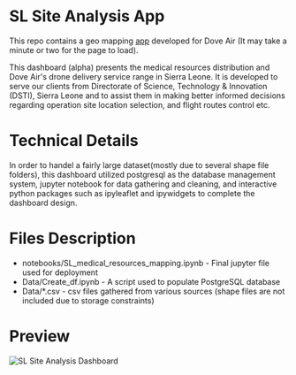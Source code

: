 # SL Site Analysis App

This repo contains a geo mapping [app](https://sl-site-analysis.herokuapp.com/) developed for Dove Air (It may take a minute or two for the page to load).

This dashboard (alpha) presents the medical resources distribution and Dove Air's drone delivery service range in Sierra Leone. It is developed to serve our clients from Directorate of Science, Technology & Innovation (DSTI), Sierra Leone and to assist them in making better informed decisions regarding operation site location selection, and flight routes control etc.
# Technical Details
In order to handel a fairly large dataset(mostly due to several shape file folders), this dashboard utilized postgresql as the database management system, jupyter notebook for data gathering and cleaning, and interactive python packages such as ipyleaflet and ipywidgets to complete the dashboard design. 

# Files Description
* notebooks/SL_medical_resources_mapping.ipynb - Final jupyter file used for deployment
* Data/Create_df.ipynb - A script used to populate PostgreSQL database
* Data/*.csv - csv files gathered from various sources (shape files are not included due to storage constraints)

# Preview
![SL Site Analysis Dashboard](https://github.com/Phil-avi/SL-Site-Analysis-App/blob/main/SL-map.gif)
